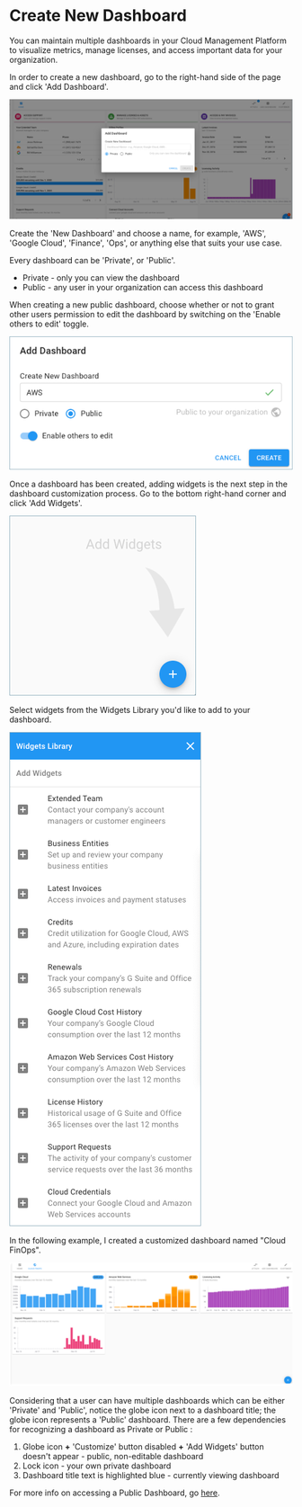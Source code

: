 # Create New Dashboard

You can maintain multiple dashboards in your Cloud Management Platform to visualize metrics, manage licenses, and access important data for your organization.

In order to create a new dashboard, go to the right-hand side of the page and click 'Add Dashboard'.

![](../.gitbook/assets/create-new-dashboard-1.png)

Create the 'New Dashboard' and choose a name, for example, 'AWS', 'Google Cloud', 'Finance', 'Ops', or anything else that suits your use case.

Every dashboard can be 'Private', or 'Public'.

* Private - only you can view the dashboard
* Public - any user in your organization can access this dashboard

When creating a new public dashboard, choose whether or not to grant other users permission to edit the dashboard by switching on the 'Enable others to edit' toggle.

![A screenshot showing the details of the Add Dashboard modal dialog](../.gitbook/assets/add-dashboard.png)

Once a dashboard has been created, adding widgets is the next step in the dashboard customization process. Go to the bottom right-hand corner and click 'Add Widgets'.

![A screenshot showing the location of the Add Widgets icon](../.gitbook/assets/add-widgets.png)

Select widgets from the Widgets Library you'd like to add to your dashboard.

![A screenshot of the Widgets Library menu](../.gitbook/assets/widgets-library.png)

In the following example, I created a customized dashboard named "Cloud FinOps".

![](../.gitbook/assets/create-new-dashboard-2.png)

Considering that a user can have multiple dashboards which can be either 'Private' and 'Public', notice the globe icon next to a dashboard title; the globe icon represents a 'Public' dashboard. There are a few dependencies for recognizing a dashboard as Private or Public :

1. Globe icon **+** 'Customize' button disabled **+** 'Add Widgets' button doesn't appear - public, non-editable dashboard
2. Lock icon - your own private dashboard
3. Dashboard title text is highlighted blue - currently viewing dashboard

For more info on accessing a Public Dashboard, go [here](accessing-a-public-dashboard.md).
